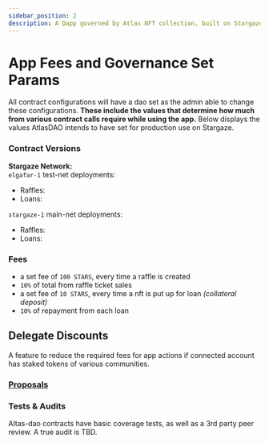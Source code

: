 ```yaml
---
sidebar_position: 2
description: A Dapp governed by Atlas NFT collection, built on Stargaze, for the Interchain.
---
```


# App Fees and Governance Set Params

All contract configurations will have a dao set as the admin able to change these configurations. **These include the values that determine how much from various contract calls require while using the app.** Below displays the values AtlasDAO intends to have set for production use on Stargaze.

### Contract Versions
**Stargaze Network:** \
`elgafar-1` test-net deployments: 
* Raffles:
* Loans: 

`stargaze-1` main-net deployments:
* Raffles:
* Loans:

### Fees
* a set fee of `100 STARS`, every time a raffle is created
* `10%` of total from raffle ticket sales
* a set fee of `10 STARS`, every time a nft is put up for loan *(collateral deposit)*
* `10%` of repayment from each loan

## Delegate Discounts 
A feature to reduce the required fees for app actions if connected account has staked tokens of various communities.

### [Proposals](https://daodao.zone/dao/juno1hcldlknu2mn3exckkg75tyzjnderl95zyjte2wl495z9jla0rmdqegxlxx/home)

### Tests & Audits
Altas-dao contracts have basic coverage tests, as well as a 3rd party peer review. A true audit is TBD.